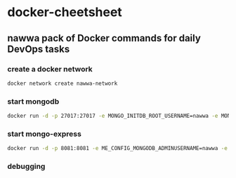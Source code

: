 # docker-cheetsheet


<!-- GETTING STARTED -->
## nawwa pack of Docker commands for daily DevOps tasks 

### create a docker network

```sh
docker network create nawwa-network 
```

### start mongodb
```sh
docker run -d -p 27017:27017 -e MONGO_INITDB_ROOT_USERNAME=nawwa -e MONGO_INITDB_ROOT_PASSWORD=nawwa123 --name mongodb --net nawwa-network mongo:4.2    

```


###  start mongo-express

```sh
docker run -d -p 8081:8081 -e ME_CONFIG_MONGODB_ADMINUSERNAME=nawwa -e ME_CONFIG_MONGODB_ADMINPASSWORD=nawwa123 --net nawwa-network --name mongo-express -e ME_CONFIG_MONGODB_SERVER=mongodb mongo-express   

```


### debugging
```sh


```





  
